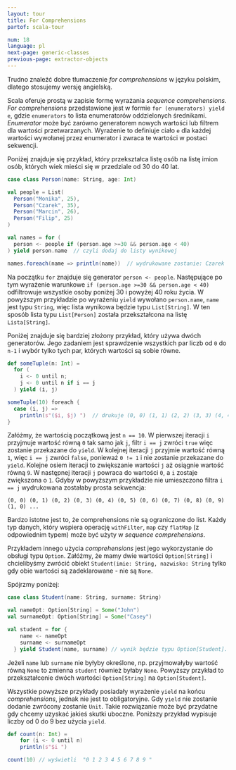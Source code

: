 ```yaml
---
layout: tour
title: For Comprehensions
partof: scala-tour

num: 18
language: pl
next-page: generic-classes
previous-page: extractor-objects
---
```


Trudno znaleźć dobre tłumaczenie _for comprehensions_ w języku polskim, dlatego stosujemy wersję angielską. 

Scala oferuje prostą w zapisie formę wyrażania _sequence comprehensions._
_For comprehensions_ przedstawione jest w formie `for (enumerators) yield e`, gdzie `enumerators` to lista enumeratorów oddzielonych średnikami. _Enumerator_ może być zarówno generatorem nowych wartości lub filtrem dla wartości przetwarzanych. Wyrażenie to definiuje ciało `e` dla każdej wartości wywołanej przez enumerator i zwraca te wartości w postaci sekwencji. 

Poniżej znajduje się przykład, który przekształca listę osób na listę imion osób, których wiek mieści się w przedziale od 30 do 40 lat.

```scala mdoc
case class Person(name: String, age: Int)

val people = List(
  Person("Monika", 25),
  Person("Czarek", 35),
  Person("Marcin", 26),
  Person("Filip", 25)
)

val names = for (
  person <- people if (person.age >=30 && person.age < 40)
) yield person.name  // czyli dodaj do listy wynikowej

names.foreach(name => println(name))  // wydrukowane zostanie: Czarek
```

Na początku `for` znajduje się generator `person <- people`. Następujące po tym wyrażenie warunkowe `if (person.age >=30 && person.age < 40)` odfiltrowuje wszystkie osoby poniżej 30 i powyżej 40 roku życia. W powyższym przykładzie po wyrażeniu `yield` wywołano `person.name`, `name` jest typu `String`, więc lista wynikowa będzie typu `List[String]`. W ten sposób lista typu `List[Person]` została przekształcona na listę `Lista[String]`.

Poniżej znajduje się bardziej złożony przykład, który używa dwóch generatorów. Jego zadaniem jest sprawdzenie wszystkich par liczb od `0` do `n-1` i wybór tylko tych par, których wartości są sobie równe.

```scala mdoc
def someTuple(n: Int) =
  for (
    i <- 0 until n;
    j <- 0 until n if i == j
  ) yield (i, j)

someTuple(10) foreach {
  case (i, j) =>
    println(s"($i, $j) ")  // drukuje (0, 0) (1, 1) (2, 2) (3, 3) (4, 4) (5, 5) (6, 6) (7, 7) (8, 8) (9, 9)
}
```

Załóżmy, że wartością początkową jest `n == 10`. W pierwszej iteracji `i` przyjmuje wartość równą `0` tak samo jak `j`, filtr `i == j` zwróci `true` więc zostanie przekazane do `yield`. W kolejnej iteracji `j` przyjmie wartość równą `1`, więc `i == j` zwróci `false`, ponieważ `0 != 1` i nie zostanie przekazane do `yield`. Kolejne osiem iteracji to zwiększanie wartości `j` aż osiągnie wartość równą `9`. W następnej iteracji `j` powraca do wartości `0`, a `i` zostaje zwiększona o `1`. Gdyby w powyższym przykładzie nie umieszczono filtra `i == j` wydrukowana zostałaby prosta sekwencja:

```
(0, 0) (0, 1) (0, 2) (0, 3) (0, 4) (0, 5) (0, 6) (0, 7) (0, 8) (0, 9) (1, 0) ...
```

Bardzo istotne jest to, że comprehensions nie są ograniczone do list. Każdy typ danych, który wspiera operację `withFilter`, `map` czy `flatMap` (z odpowiednim typem) może być użyty w _sequence comprehensions_.

Przykładem innego użycia _comprehensions_ jest jego wykorzystanie do obsługi typu `Option`.
Załóżmy, że mamy dwie wartości `Option[String]` i chcielibyśmy zwrócić obiekt `Student(imie: String, nazwisko: String` tylko gdy obie wartości są zadeklarowane - nie są `None`.

Spójrzmy poniżej:

```scala mdoc
case class Student(name: String, surname: String)

val nameOpt: Option[String] = Some("John")
val surnameOpt: Option[String] = Some("Casey")

val student = for {
    name <- nameOpt
    surname <- surnameOpt
  } yield Student(name, surname) // wynik będzie typu Option[Student].
```

Jeżeli `name` lub `surname` nie byłyby określone, np. przyjmowałyby wartość równą `None` to zmienna `student` również byłaby `None`. Powyższy przykład to przekształcenie dwóch wartości `Option[String]` na `Option[Student]`. 

Wszystkie powyższe przykłady posiadały wyrażenie `yield` na końcu _comprehensions_, jednak nie jest to obligatoryjne. Gdy `yield` nie zostanie dodanie zwrócony zostanie `Unit`. Takie rozwiązanie może być przydatne gdy chcemy uzyskać jakieś skutki uboczne. Poniższy przykład wypisuje liczby od 0 do 9 bez użycia `yield`.


```scala mdoc
def count(n: Int) =
    for (i <- 0 until n)
    println(s"$i ")

count(10) // wyświetli  "0 1 2 3 4 5 6 7 8 9 "
```

